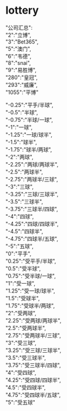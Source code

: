 # lottery


"公司汇总":  
"2":"立博",  
"3":"Bet365",  
"5":"澳门",  
"6":"韦德",  
"8":"snai",  
"9":"易胜博",  
"280":"皇冠",  
"293":"威廉",  
"1055":"平博"  
  
"-0.25":"平手/半球",  
"-0.5":"半球",  
"-0.75":"半球/一球",  
"-1":"一球",  
"-1.25":"一球/球半",  
"-1.5":"球半",  
"-1.75":"球半/两球",  
"-2":"两球",  
"-2.25":"两球/两球半",  
"-2.5":"两球半",  
"-2.75":"两球半/三球",  
"-3":"三球",  
"-3.25":"三球/三球半",  
"-3.5":"三球半",  
"-3.75":"三球半/四球",  
"-4":"四球",  
"-4.25":"四球/四球半",  
"-4.5":"四球半",  
"-4.75":"四球半/五球",  
"-5":"五球",  
"0":"平手",  
"0.25":"受平手/半球",  
"0.5":"受半球",  
"0.75":"受半球/一球",  
"1":"受一球",  
"1.25":"受一球/球半",  
"1.5":"受球半",  
"1.75":"受球半/两球",  
"2":"受两球",  
"2.25":"受两球/两球半",  
"2.5":"受两球半",  
"2.75":"受两球半/三球",  
"3":"受三球",  
"3.25":"受三球/三球半",  
"3.5":"受三球半",  
"3.75":"受三球半/四球",  
"4":"受四球",  
"4.25":"受四球/四球半",  
"4.5":"受四球半",  
"4.75":"受四球半/五球",  
"5":"受五球"